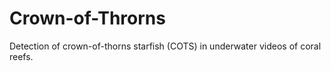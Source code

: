 # Crown-of-Throrns

Detection of crown-of-thorns starfish (COTS) in underwater videos of coral reefs.
